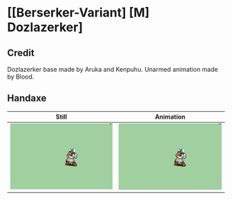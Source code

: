 # [\[Berserker-Variant\] \[M\] Dozlazerker]

## Credit

Dozlazerker base made by Aruka and Kenpuhu.
Unarmed animation made by Blood.
	
## Handaxe

| Still | Animation |
| :---: | :-------: |
| ![Handaxe still](./Handaxe_000.png) | ![Handaxe animation](./Handaxe.gif) |
